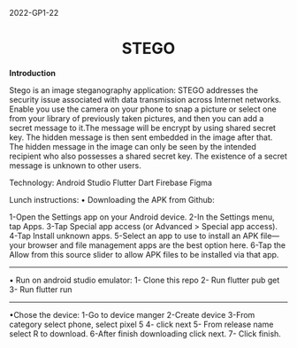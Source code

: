 2022-GP1-22
<div> <h1 align="center">STEGO</h1> <strong> Introduction </strong> <p> Stego is an image steganography application: STEGO addresses the security issue associated with data transmission across Internet networks. Enable you use the camera on your phone to snap a picture or select one from your library of previously taken pictures, and then you can add a secret message to it.The message will be encrypt by using shared secret key. The hidden message is then sent embedded in the image after that. The hidden message in the image can only be seen by the intended recipient who also possesses a shared secret key. The existence of a secret message is unknown to other users. 

</p> </div>


Technology:
Android Studio
Flutter
Dart
Firebase
Figma



Lunch instructions:
• Downloading the APK from Github:

1-Open the Settings app on your Android device.
2-In the Settings menu, tap Apps.
3-Tap Special app access (or Advanced > Special app access).
4-Tap Install unknown apps.
5-Select an app to use to install an APK file—your browser and file management apps are the best option here.
6-Tap the Allow from this source slider to allow APK files to be installed via that app.

----------------
• Run on android studio emulator:
1- Clone this repo
2- Run flutter pub get
3- Run flutter run

----------------
•Chose the device:
1-Go to device manger
2-Create device
3-From category select phone, select pixel 5
4- click next
5- From release name select R to download.
6-After finish downloading click next.
7- Click finish.
